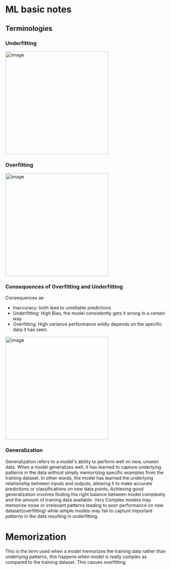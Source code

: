 # ML basic notes 

## Terminologies

### Underfitting

<img width="320" alt="image" src="https://github.com/AbdulHadi806/AI-Advance-Notes/assets/113926529/6f34c9ab-0c44-431a-bb09-578cf9753325">

### Overfitting

<img width="320" alt="image" src="https://github.com/AbdulHadi806/AI-Advance-Notes/assets/113926529/c2a7987e-2be5-4752-8d3a-a3f4e92f43af">

### Consequences of Overfitting and Underfitting

Consequences ae

- Inaccuracy: both lead to unreliable predictions
- Underfitting: High Bias, the model consistently gets it wrong in a certain way
- Overfitting: High variance performance wildly depends on the specific data it has seen.

<img width="320" alt="image" src="https://github.com/AbdulHadi806/AI-Advance-Notes/assets/113926529/63fbb6bd-8243-41af-a51c-4781f129b7c8">


### Generalization
Generalization refers to a model's ability to perform well on new, unseen data. When a model generalizes well, it has learned to capture underlying patterns in the data without
simply memorizing specific examples from the training dataset. In other words, the model has learned the underlying relationship between inputs and outputs, allowing it to make accurate predictions
or classifications on new data points. Achieving good generalization involves finding the right balance between model complexity and the amount of training data available. Very
Complex models may memorize noise or irrelevant patterns leading to poor performance on new dataset(overfitting) while simple models may fail to capture important patterns in the data
resulting in underfitting.

# Memorization
This is the term used when a model memorizes the training data rather than underlying patterns, this happens when model is really complex as compared to the training dataset.
This casues overfitting.

